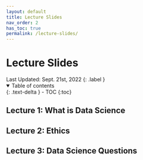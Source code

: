 ```yaml
---
layout: default
title: Lecture Slides
nav_order: 2
has_toc: true
permalink: /lecture-slides/
---
```


<h1>Lecture Slides</h1>
Last Updated: Sept. 21st, 2022
{: .label }

<details open markdown="block">
  <summary>
    Table of contents
  </summary>
  {: .text-delta }
- TOC
{:toc}
</details>

## Lecture 1: What is Data Science
## Lecture 2: Ethics
## Lecture 3: Data Science Questions
